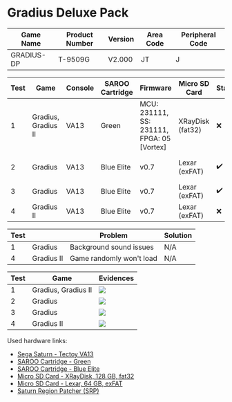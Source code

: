 # Gradius Deluxe Pack

| Game Name  | Product Number | Version | Area Code | Peripheral Code |
| ---------- | -------------- | ------- | --------- | --------------- |
| GRADIUS-DP | T-9509G        | V2.000  | JT        | J               |

| Test | Game                | Console | SAROO Cartridge | Firmware                                   | Micro SD Card    | Status             | Time Played          |
| ---- | ------------------- | ------- | --------------- | ------------------------------------------ | ---------------- | ------------------ | -------------------- |
| 1    | Gradius, Gradius II | VA13    | Green           | MCU: 231111, SS: 231111, FPGA: 05 [Vortex] | XRayDisk (fat32) | :x:                | 12 minutes           |
| 2    | Gradius             | VA13    | Blue Elite      | v0.7                                       | Lexar (exFAT)    | :heavy_check_mark: | 1 hour and 3 minutes |
| 3    | Gradius             | VA13    | Blue Elite      | v0.7                                       | Lexar (exFAT)    | :heavy_check_mark: | 53 minutes           |
| 4    | Gradius II          | VA13    | Blue Elite      | v0.7                                       | Lexar (exFAT)    | :x:                | 56 minutes           |

| Test |            | Problem                  | Solution |
| ---- | ---------- | ------------------------ | -------- |
| 1    | Gradius    | Background sound issues  | N/A      |
| 4    | Gradius II | Game randomly won't load | N/A      |

| Test | Game                | Evidences                                                                                        |
| ---- | ------------------- | ------------------------------------------------------------------------------------------------ |
| 1    | Gradius, Gradius II | [![](https://img.youtube.com/vi/-Z1KiN_29gk/0.jpg)](https://www.youtube.com/watch?v=-Z1KiN_29gk) |
| 2    | Gradius             | [![](https://img.youtube.com/vi/lPc_FqSCBp0/0.jpg)](https://www.youtube.com/watch?v=lPc_FqSCBp0) |
| 3    | Gradius             | [![](https://img.youtube.com/vi/-Q6OWfzRFz4/0.jpg)](https://www.youtube.com/watch?v=-Q6OWfzRFz4) |
| 4    | Gradius II          | [![](https://img.youtube.com/vi/KquCjxHqHfk/0.jpg)](https://www.youtube.com/watch?v=KquCjxHqHfk) |

Used hardware links:

- [Sega Saturn - Tectoy VA13](../../../../Info/Consoles/VA13/README.md)
- [SAROO Cartridge - Green](../../../../Info/Cartridges/RetroGameParadiseStore/1.32F/README.md)
- [SAROO Cartridge - Blue Elite](../../../../Info/Cartridges/GuangzhouSanStarOnlineShop/1.6/README.md)
- [Micro SD Card - XRayDisk, 128 GB, fat32](../../../../Info/SdCards/XRayDisk/128GB/fat32/README.md)
- [Micro SD Card - Lexar, 64 GB, exFAT](../../../../Info/SdCards/Lexar/64GB/exfat/README.md)
- [Saturn Region Patcher (SRP)](https://segaxtreme.net/resources/saturn-region-patcher.81/download)
